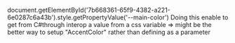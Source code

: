 ﻿document.getElementById('7b668361-65f9-4382-a221-6e0287c6a43b').style.getPropertyValue('--main-color')
Doing this enable to get from C#through interop a value from a css variable => might be the better way to setup "AccentColor" rather than defining as a parameter